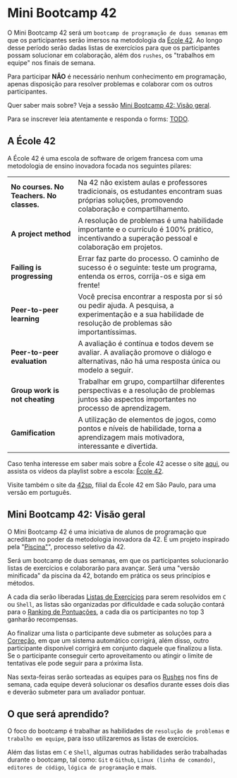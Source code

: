 # Mini Bootcamp 42

O Mini Bootcamp 42 será um `bootcamp de programação de duas semanas` em que os
participantes serão imersos na metodologia da [École 42](#a-école-42). Ao longo
desse período serão dadas listas de exercícios para que os participantes possam
solucionar em colaboração, além dos `rushes`, os "trabalhos em equipe" nos finais
de semana.

Para participar **NÃO** é necessário nenhum conhecimento em programação, apenas
disposição para resolver problemas e colaborar com os outros participantes.

Quer saber mais sobre? Veja a sessão [Mini Bootcamp 42: Visão geral](#mini-bootcamp-42-visão-geral).

Para se inscrever leia atentamente e responda o forms: [TODO](#).

## A École 42

A École 42 é uma escola de software de origem francesa com uma metodologia de
ensino inovadora focada nos seguintes pilares:

|                                          |                                                                                                                                                             |
| ---------------------------------------- | ----------------------------------------------------------------------------------------------------------------------------------------------------------- |
| **No courses. No Teachers. No classes.** | Na 42 não existem aulas e professores tradicionais, os estudantes encontram suas próprias soluções, promovendo colaboração e compartilhamento.              |
| **A project method**                     | A resolução de problemas é uma habilidade importante e o currículo é 100% prático, incentivando a superação pessoal e colaboração em projetos.              |
| **Failing is progressing**               | Errar faz parte do processo. O caminho de sucesso é o seguinte: teste um programa, entenda os erros, corrija-os e siga em frente!                           |
| **Peer-to-peer learning**                | Você precisa encontrar a resposta por si só ou pedir ajuda. A pesquisa, a experimentação e a sua habilidade de resolução de problemas são importantíssimas. |
| **Peer-to-peer evaluation**              | A avaliação é contínua e todos devem se avaliar. A avaliação promove o diálogo e alternativas, não há uma resposta única ou modelo a seguir.                |
| **Group work is not cheating**           | Trabalhar em grupo, compartilhar diferentes perspectivas e a resolução de problemas juntos são aspectos importantes no processo de aprendizagem.            |
| **Gamification**                         | A utilização de elementos de jogos, como pontos e níveis de habilidade, torna a aprendizagem mais motivadora, interessante e divertida.                     |

Caso tenha interesse em saber mais sobre a École 42 acesse o site [aqui](https://42.fr),
ou assista os vídeos da playlist sobre a escola: [École 42](https://youtube.com/playlist?list=PLA2Ge9OXtzi5Vysn3DDEQg2YA-UhRNjUx&si=-sDXRo4NRyMYC75Y).

Visite também o site da [42sp](https://www.42sp.org.br), filial da École 42 em
São Paulo, para uma versão em português.

## Mini Bootcamp 42: Visão geral

O Mini Bootcamp 42 é uma iniciativa de alunos de programação que acreditam no
poder da metodologia inovadora da 42. É um projeto inspirado pela
"[Piscina"](https://42.fr/en/admissions/42-piscine/)", processo seletivo da 42.

Será um bootcamp de duas semanas, em que os participantes solucionarão listas de
exercícios e colaborarão para avançar. Será uma "versão minificada" da piscina
da 42, botando em prática os seus princípios e métodos.

A cada dia serão liberadas [Listas de Exercícios](./docs/lists.md) para serem
resolvidos em `C` ou `Shell`, as listas são organizadas por dificuldade e cada
solução contará para o [Ranking de Pontuações](./docs/ranking.md), a cada dia
os participantes no top 3 ganharão recompensas.

Ao finalizar uma lista o participante deve submeter as soluções para a
[Correção](./docs/evaluation.md), em que um sistema automático corrigirá, além
disso, outro participante disponível corrigirá em conjunto daquele que finalizou
a lista. Se o participante conseguir certo aproveitamento ou atingir o limite de
tentativas ele pode seguir para a próxima lista.

Nas sexta-feiras serão sorteadas as equipes para os [Rushes](./docs/rushes.md)
nos fins de semana, cada equipe deverá solucionar os desafios durante esses dois
dias e deverão submeter para um avaliador pontuar.

## O que será aprendido?

O foco do bootcamp é trabalhar as habilidades de `resolução de problemas` e
`trabalho em equipe`, para isso utilizaremos as listas de exercícios.

Além das listas em `C` e `Shell`, algumas outras habilidades serão trabalhadas
durante o bootcamp, tal como: `Git` e `Github`, `Linux (linha de comando)`,
`editores de código`, `lógica de programação` e mais.

